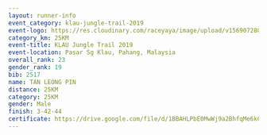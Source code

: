 ```yaml
---
layout: runner-info 
event_category: klau-jungle-trail-2019 
event-logo: https://res.cloudinary.com/raceyaya/image/upload/v1569072808/logo/klau-image_qwwxyw.png
category_km: 25KM 
event-title: KLAU Jungle Trail 2019 
event-location: Pasar Sg Klau, Pahang, Malaysia 
overall_rank: 23
gender_rank: 19
bib: 2517
name: TAN LEONG PIN
distance: 25KM
category: 25KM
gender: Male
finish: 3-42-44
certificate: https://drive.google.com/file/d/1BBAHLPbE0MwWj9a2BhfqMe6kCtvsWTQm/view?usp=sharing
---
```

